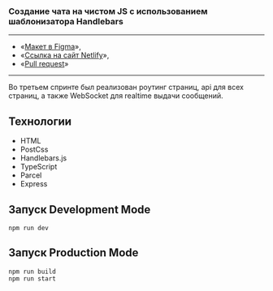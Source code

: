 ### Создание чата на чистом JS с использованием шаблонизатора Handlebars
---

- «[Макет в Figma](https://www.figma.com/file/majRVWdE7xvznWAeSxsuUC/Design-Chat-Yandex-Pract?node-id=3%3A1712&t=bCO5gGR7jvCExcpA-0)»,
- «[Ссылка на сайт Netlify](https://grand-salamander-ce0ff7.netlify.app/)»,
- «[Pull request](https://github.com/johnyslima/middle.messenger.praktikum.yandex/pull/4)»

---

Во третьем спринте был реализован роутинг страниц, api для всех страниц, а также WebSocket для realtime выдачи сообщений.


## **Технологии**
- HTML
- PostCss
- Handlebars.js
- TypeScript
- Parcel
- Express

Запуск Development Mode
--
```
npm run dev
```

Запуск Production Mode
---
```
npm run build 
npm run start
```
